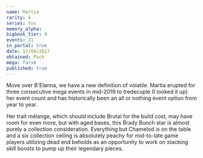 ```yaml
---
name: Martia
rarity: 4
series: tos
memory_alpha:
bigbook_tier: 9
events: 31
in_portal: true
date: 17/04/2017
obtained: Pack
mega: false
published: true
---
```


Move over B'Elanna, we have a new definition of volatile. Martia erupted for three consecutive mega events in mid-2019 to tredecuple (I looked it up) her event count and has historically been an all or nothing event option from year to year.

Her trait mélange, which should include Brutal for the build cost, may have room for even more, but with aged bases, this Brady Bunch star is almost purely a collection consideration. Everything but Chamelod is on the table and a six collection ceiling is absolutely peachy for mid-to-late game players utilizing dead end beholds as an opportunity to work on stacking skill boosts to pump up their legendary pieces.
